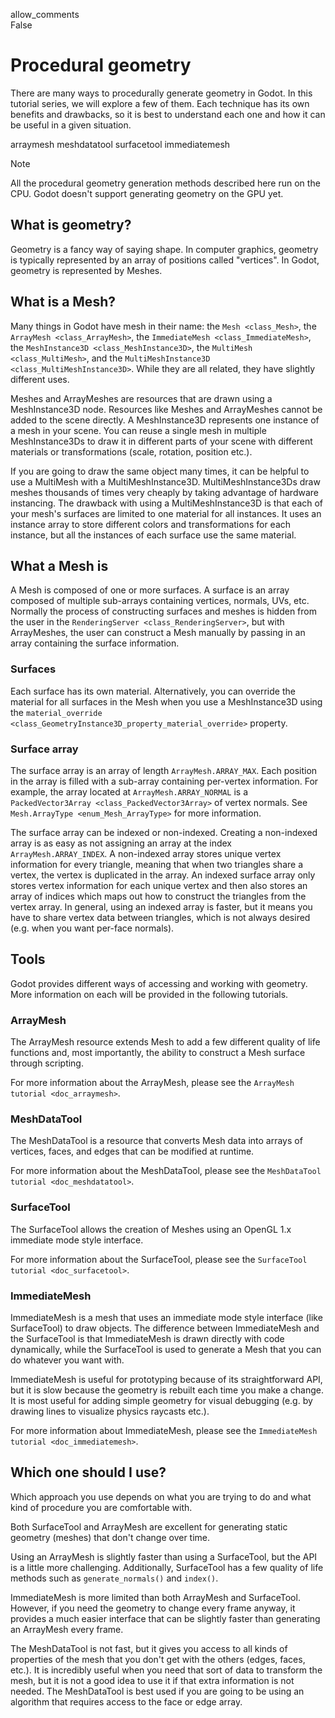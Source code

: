 allow\_comments  
False

# Procedural geometry

There are many ways to procedurally generate geometry in Godot. In this
tutorial series, we will explore a few of them. Each technique has its
own benefits and drawbacks, so it is best to understand each one and how
it can be useful in a given situation.

arraymesh meshdatatool surfacetool immediatemesh

Note

All the procedural geometry generation methods described here run on the
CPU. Godot doesn't support generating geometry on the GPU yet.

## What is geometry?

Geometry is a fancy way of saying shape. In computer graphics, geometry
is typically represented by an array of positions called "vertices". In
Godot, geometry is represented by Meshes.

## What is a Mesh?

Many things in Godot have mesh in their name: the `Mesh <class_Mesh>`,
the `ArrayMesh <class_ArrayMesh>`, the `ImmediateMesh
<class_ImmediateMesh>`, the `MeshInstance3D <class_MeshInstance3D>`, the
`MultiMesh <class_MultiMesh>`, and the `MultiMeshInstance3D
<class_MultiMeshInstance3D>`. While they are all related, they have
slightly different uses.

Meshes and ArrayMeshes are resources that are drawn using a
MeshInstance3D node. Resources like Meshes and ArrayMeshes cannot be
added to the scene directly. A MeshInstance3D represents one instance of
a mesh in your scene. You can reuse a single mesh in multiple
MeshInstance3Ds to draw it in different parts of your scene with
different materials or transformations (scale, rotation, position etc.).

If you are going to draw the same object many times, it can be helpful
to use a MultiMesh with a MultiMeshInstance3D. MultiMeshInstance3Ds draw
meshes thousands of times very cheaply by taking advantage of hardware
instancing. The drawback with using a MultiMeshInstance3D is that each
of your mesh's surfaces are limited to one material for all instances.
It uses an instance array to store different colors and transformations
for each instance, but all the instances of each surface use the same
material.

## What a Mesh is

A Mesh is composed of one or more surfaces. A surface is an array
composed of multiple sub-arrays containing vertices, normals, UVs, etc.
Normally the process of constructing surfaces and meshes is hidden from
the user in the `RenderingServer <class_RenderingServer>`, but with
ArrayMeshes, the user can construct a Mesh manually by passing in an
array containing the surface information.

### Surfaces

Each surface has its own material. Alternatively, you can override the
material for all surfaces in the Mesh when you use a MeshInstance3D
using the
`material_override <class_GeometryInstance3D_property_material_override>`
property.

### Surface array

The surface array is an array of length `ArrayMesh.ARRAY_MAX`. Each
position in the array is filled with a sub-array containing per-vertex
information. For example, the array located at `ArrayMesh.ARRAY_NORMAL`
is a `PackedVector3Array <class_PackedVector3Array>` of vertex normals.
See `Mesh.ArrayType <enum_Mesh_ArrayType>` for more information.

The surface array can be indexed or non-indexed. Creating a non-indexed
array is as easy as not assigning an array at the index
`ArrayMesh.ARRAY_INDEX`. A non-indexed array stores unique vertex
information for every triangle, meaning that when two triangles share a
vertex, the vertex is duplicated in the array. An indexed surface array
only stores vertex information for each unique vertex and then also
stores an array of indices which maps out how to construct the triangles
from the vertex array. In general, using an indexed array is faster, but
it means you have to share vertex data between triangles, which is not
always desired (e.g. when you want per-face normals).

## Tools

Godot provides different ways of accessing and working with geometry.
More information on each will be provided in the following tutorials.

### ArrayMesh

The ArrayMesh resource extends Mesh to add a few different quality of
life functions and, most importantly, the ability to construct a Mesh
surface through scripting.

For more information about the ArrayMesh, please see the
`ArrayMesh tutorial <doc_arraymesh>`.

### MeshDataTool

The MeshDataTool is a resource that converts Mesh data into arrays of
vertices, faces, and edges that can be modified at runtime.

For more information about the MeshDataTool, please see the
`MeshDataTool tutorial <doc_meshdatatool>`.

### SurfaceTool

The SurfaceTool allows the creation of Meshes using an OpenGL 1.x
immediate mode style interface.

For more information about the SurfaceTool, please see the
`SurfaceTool tutorial <doc_surfacetool>`.

### ImmediateMesh

ImmediateMesh is a mesh that uses an immediate mode style interface
(like SurfaceTool) to draw objects. The difference between ImmediateMesh
and the SurfaceTool is that ImmediateMesh is drawn directly with code
dynamically, while the SurfaceTool is used to generate a Mesh that you
can do whatever you want with.

ImmediateMesh is useful for prototyping because of its straightforward
API, but it is slow because the geometry is rebuilt each time you make a
change. It is most useful for adding simple geometry for visual
debugging (e.g. by drawing lines to visualize physics raycasts etc.).

For more information about ImmediateMesh, please see the
`ImmediateMesh tutorial <doc_immediatemesh>`.

## Which one should I use?

Which approach you use depends on what you are trying to do and what
kind of procedure you are comfortable with.

Both SurfaceTool and ArrayMesh are excellent for generating static
geometry (meshes) that don't change over time.

Using an ArrayMesh is slightly faster than using a SurfaceTool, but the
API is a little more challenging. Additionally, SurfaceTool has a few
quality of life methods such as `generate_normals()` and `index()`.

ImmediateMesh is more limited than both ArrayMesh and SurfaceTool.
However, if you need the geometry to change every frame anyway, it
provides a much easier interface that can be slightly faster than
generating an ArrayMesh every frame.

The MeshDataTool is not fast, but it gives you access to all kinds of
properties of the mesh that you don't get with the others (edges, faces,
etc.). It is incredibly useful when you need that sort of data to
transform the mesh, but it is not a good idea to use it if that extra
information is not needed. The MeshDataTool is best used if you are
going to be using an algorithm that requires access to the face or edge
array.
